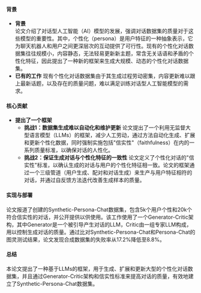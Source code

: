 #### 背景
- **背景**       
    论文介绍了对话型人工智能（AI）模型的发展，强调对话数据集的质量对于这些模型的重要性。其中，个性化（persona）是用户特征的一种抽象表示，它为聊天机器人和用户之间更深层次的互动提供了可行性。现有的个性化对话数据集往往规模小，内容静态，无法轻易更新新主题，常含无关话语和矛盾的个性化特征，因此提出了一种新的框架来生成大规模、动态的个性化对话数据集。
- **已有的工作**
    现有个性化对话数据集由于其生成过程劳动密集，内容更新难以跟上最新话题，以及存在的质量问题，难以满足训练对话型人工智能模型的需求。

#### 核心贡献
- **提出了一个框架**
    - **挑战1：数据集生成难以自动化和维护更新**
        论文提出了一个利用无监督大型语言模型（LLMs）的框架，减少人工劳动，通过方法自动化生成、扩展和更新个性化数据，同时强制实施包括"信实性"（faithfulness）在内的一系列质量标准，以确保对话的人性化。
    - **挑战2：保证生成对话与个性化特征的一致性**
        论文定义了个性化对话的"信实性"标准，以确认生成的对话与用户的个性化特征相一致。论文的框架通过一个三级管道（用户生成、配对和对话生成）来生产与用户特征相符的对话，并通过自反馈方法迭代改善生成样本的质量。

#### 实现与部署
论文报道了创建的Synthetic-Persona-Chat数据集，包含5k个用户个性和20k个符合信实性的对话，并公开提供以供使用。该工作使用了一个Generator-Critic架构，其中Generator是一个被引导产生对话的LLM，Critic由一组专家LLM构成，用以控制生成对话的质量。通过比对Synthetic-Persona-Chat和Persona-Chat的图灵测试结果，论文发现合成数据集的失败率从17.2%降低至8.8%。

#### 总结
本论文提出了一种基于LLMs的框架，用于生成、扩展和更新大型的个性化对话数据集，并且通过Generator-Critic架构和信实性标准来提高对话的质量，有效地建立了Synthetic-Persona-Chat数据集。